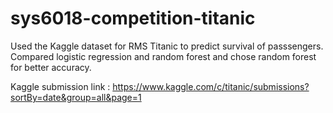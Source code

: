 # sys6018-competition-titanic
Used the Kaggle dataset for RMS Titanic to predict survival of passsengers.
Compared logistic regression and random forest and chose random forest for better accuracy.

Kaggle submission link : https://www.kaggle.com/c/titanic/submissions?sortBy=date&group=all&page=1
